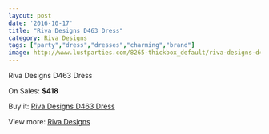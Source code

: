 ```yaml
---
layout: post
date: '2016-10-17'
title: "Riva Designs D463 Dress"
category: Riva Designs
tags: ["party","dress","dresses","charming","brand"]
image: http://www.lustparties.com/8265-thickbox_default/riva-designs-d463-dress.jpg
---
```

Riva Designs D463 Dress

On Sales: **$418**
<a href="https://www.lustparties.com/en/riva-designs/2774-riva-designs-d463-dress.html"><amp-img layout="responsive" width="600" height="600" src="//www.lustparties.com/8265-thickbox_default/riva-designs-d463-dress.jpg" alt="Riva Designs D463 Dress 0" /></a>
<a href="https://www.lustparties.com/en/riva-designs/2774-riva-designs-d463-dress.html"><amp-img layout="responsive" width="600" height="600" src="//www.lustparties.com/8266-thickbox_default/riva-designs-d463-dress.jpg" alt="Riva Designs D463 Dress 1" /></a>

Buy it: [Riva Designs D463 Dress](https://www.lustparties.com/en/riva-designs/2774-riva-designs-d463-dress.html "Riva Designs D463 Dress")

View more: [Riva Designs](https://www.lustparties.com/en/6-riva-designs "Riva Designs")
